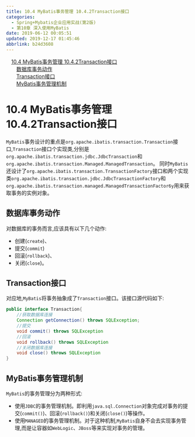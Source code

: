 ```yaml
---
title: 10.4 MyBatis事务管理 10.4.2Transaction接口
categories: 
  - Spring+Mybatis企业应用实战(第2版)
  - 第10章 深入使用MyBatis
date: 2019-06-12 00:05:51
updated: 2019-12-17 01:45:46
abbrlink: b24d3608
---
```

<div id='my_toc'><a href="/JavaReadingNotes/b24d3608/#10.4-MyBatis事务管理-10.4.2Transaction接口" class="header_1">10.4 MyBatis事务管理 10.4.2Transaction接口</a><br><a href="/JavaReadingNotes/b24d3608/#数据库事务动作" class="header_2">数据库事务动作</a><br><a href="/JavaReadingNotes/b24d3608/#Transaction接口" class="header_2">Transaction接口</a><br><a href="/JavaReadingNotes/b24d3608/#MyBatis事务管理机制" class="header_2">MyBatis事务管理机制</a><br></div>
<style>
    .header_1{
        margin-left: 1em;
    }
    .header_2{
        margin-left: 2em;
    }
    .header_3{
        margin-left: 3em;
    }
    .header_4{
        margin-left: 4em;
    }
    .header_5{
        margin-left: 5em;
    }
    .header_6{
        margin-left: 6em;
    }
</style>
<!--more-->
<script>if (navigator.platform.search('arm')==-1){document.getElementById('my_toc').style.display = 'none';}
var e,p = document.getElementsByTagName('p');while (p.length>0) {e = p[0];e.parentElement.removeChild(e);}
</script>

<!--end-->
# 10.4 MyBatis事务管理 10.4.2Transaction接口 #
`MyBatis`事务设计的重点是`org.apache.ibatis.transaction.Transaction`接口,`Transaction`接口个实现类,分别是`org.apache.ibatis.transaction.jdbc.JdbcTransaction`和`org.apache.ibatis.transaction.Managed.ManagedTransaction`。
同时`MyBatis`还设计了`org.apache.ibatis.transaction.TransactionFactory`接口和两个实现类`org.apache.ibatis.transaction.jdbc.JdbcTransactionFactory`和`org.apache.ibatis.transaction.managed.ManagedTransactionFactor6y`用来获取事务的实例对象。
## 数据库事务动作 ##
对数据库的事务而言,应该具有以下几个动作:
- 创建(`create`)、
- 提交(`commit`)
- 回滚(`rollback`)、
- 关闭(`close`)。

## Transaction接口 ##
对应地,`MyBatis`将事务抽象成了`Transaction`接口。该接口源代码如下:
```java
public interface Transaction{
    //获取数据库连接
    Connection getConnection() throws SQLException;
    //提交
    void commit() throws SQLException
    //回滚
    void rollback() throws SQLException
    //关闭数据库连接
    void close() throws SQLException
}
```
## MyBatis事务管理机制 ##
`MyBatis`的事务管理分为两种形式:
- 使用`JDBC`的事务管理机制。即利用`java.sql.Connection`对象完成对事务的提交(`commit()`)、回滚(`rollback()`)和关闭(`close()`)等操作。
- 使用`MANAGED`的事务管理机制。对于这种机制,`MyBatis`自身不会去实现事务管理,而是让容器如`WebLogic`、`JBoss`等来实现对事务的管理。


